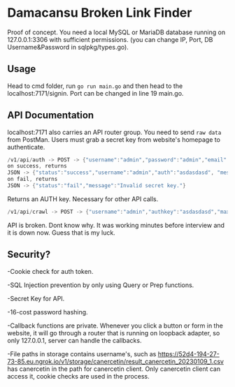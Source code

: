 # Damacansu Broken Link Finder

Proof of concept. You need a local MySQL or MariaDB database running on 127.0.0.1:3306 with sufficient permissions. (you can change IP, Port, DB Username&Password in
sqlpkg/types.go).

## Usage

Head to cmd folder, run
``
go run main.go
``
and then head to the localhost:7171/signin. Port can be changed in line 19 main.go.

## API Documentation

localhost:7171 also carries an API router group. You need to send ``raw data`` from PostMan.
Users must grab a secret key from website's homepage to authenticate.
````go
/v1/api/auth -> POST -> {"username":"admin","password":"admin","email":"cartcurt@gmail.com","secretkey":"topsecret"}
on success, returns
JSON -> {"status":"success","username":"admin","auth":"asdasdasd", "message":  "Successfully authenticated, please use the token for future requests."}
on fail, returns
JSON -> {"status":"fail","message":"Invalid secret key."}
````
Returns an AUTH key. Necessary for other API calls.
````go
/v1/api/crawl -> POST -> {"username":"admin","authkey":"asdasdasd","maxdepth":"2","mainlink":"https://www.google.com"}
````
API is broken. Dont know why. It was working minutes before interview and it is down now. Guess that is my luck.

## Security?  
-Cookie check for auth token.

-SQL Injection prevention by only using Query or Prep functions.

-Secret Key for API.

-16-cost password hashing.

-Callback functions are private. Whenever you click a button or form in the website, it will go through a router that is running on loopback adapter, so only 127.0.0.1, server can handle the callbacks.

-File paths in storage contains username's, such as https://52d4-194-27-73-85.eu.ngrok.io/v1/storage/canercetin/result_canercetin_20230109_1.csv has canercetin in the path for canercetin client. Only canercetin client can access it, cookie checks are used in the process.



